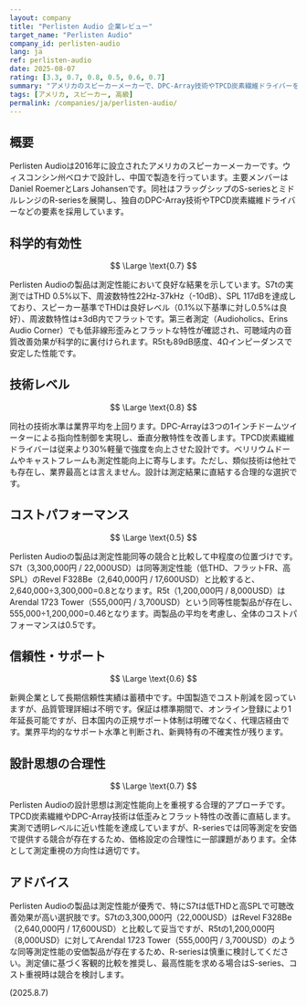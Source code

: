 ```yaml
---
layout: company
title: "Perlisten Audio 企業レビュー"
target_name: "Perlisten Audio"
company_id: perlisten-audio
lang: ja
ref: perlisten-audio
date: 2025-08-07
rating: [3.3, 0.7, 0.8, 0.5, 0.6, 0.7]
summary: "アメリカのスピーカーメーカーで、DPC-Array技術やTPCD炭素繊維ドライバーを用いた製品を展開しています。S7tは低THDとフラットな周波数特性で優秀な測定性能を示しますが、R5tは同等性能をより安価で実現する競合が存在します。"
tags: [アメリカ, スピーカー, 高級]
permalink: /companies/ja/perlisten-audio/
---
```

## 概要

Perlisten Audioは2016年に設立されたアメリカのスピーカーメーカーです。ウィスコンシン州ベロナで設計し、中国で製造を行っています。主要メンバーはDaniel RoemerとLars Johansenです。同社はフラッグシップのS-seriesとミドルレンジのR-seriesを展開し、独自のDPC-Array技術やTPCD炭素繊維ドライバーなどの要素を採用しています。

## 科学的有効性

$$ \Large \text{0.7} $$

Perlisten Audioの製品は測定性能において良好な結果を示しています。S7tの実測ではTHD 0.5%以下、周波数特性22Hz-37kHz（-10dB）、SPL 117dBを達成しており、スピーカー基準でTHDは良好レベル（0.1%以下基準に対し0.5%は良好）、周波数特性は±3dB内でフラットです。第三者測定（Audioholics、Erins Audio Corner）でも低非線形歪みとフラットな特性が確認され、可聴域内の音質改善効果が科学的に裏付けられます。R5tも89dB感度、4Ωインピーダンスで安定した性能です。

## 技術レベル

$$ \Large \text{0.8} $$

同社の技術水準は業界平均を上回ります。DPC-Arrayは3つの1インチドームツイーターによる指向性制御を実現し、垂直分散特性を改善します。TPCD炭素繊維ドライバーは従来より30%軽量で強度を向上させた設計です。ベリリウムドームやキャストフレームも測定性能向上に寄与します。ただし、類似技術は他社でも存在し、業界最高とは言えません。設計は測定結果に直結する合理的な選択です。

## コストパフォーマンス

$$ \Large \text{0.5} $$

Perlisten Audioの製品は測定性能同等の競合と比較して中程度の位置づけです。S7t（3,300,000円 / 22,000USD）は同等測定性能（低THD、フラットFR、高SPL）のRevel F328Be（2,640,000円 / 17,600USD）と比較すると、2,640,000÷3,300,000=0.8となります。R5t（1,200,000円 / 8,000USD）はArendal 1723 Tower（555,000円 / 3,700USD）という同等性能製品が存在し、555,000÷1,200,000=0.46となります。両製品の平均を考慮し、全体のコストパフォーマンスは0.5です。

## 信頼性・サポート

$$ \Large \text{0.6} $$

新興企業として長期信頼性実績は蓄積中です。中国製造でコスト削減を図っていますが、品質管理詳細は不明です。保証は標準期間で、オンライン登録により1年延長可能ですが、日本国内の正規サポート体制は明確でなく、代理店経由です。業界平均的なサポート水準と判断され、新興特有の不確実性が残ります。

## 設計思想の合理性

$$ \Large \text{0.7} $$

Perlisten Audioの設計思想は測定性能向上を重視する合理的アプローチです。TPCD炭素繊維やDPC-Array技術は低歪みとフラット特性の改善に直結します。実測で透明レベルに近い性能を達成していますが、R-seriesでは同等測定を安価で提供する競合が存在するため、価格設定の合理性に一部課題があります。全体として測定重視の方向性は適切です。

## アドバイス

Perlisten Audioの製品は測定性能が優秀で、特にS7tは低THDと高SPLで可聴改善効果が高い選択肢です。S7tの3,300,000円（22,000USD）はRevel F328Be（2,640,000円 / 17,600USD）と比較して妥当ですが、R5tの1,200,000円（8,000USD）に対してArendal 1723 Tower（555,000円 / 3,700USD）のような同等測定性能の安価製品が存在するため、R-seriesは慎重に検討してください。測定値に基づく客観的比較を推奨し、最高性能を求める場合はS-series、コスト重視時は競合を検討します。

(2025.8.7)
